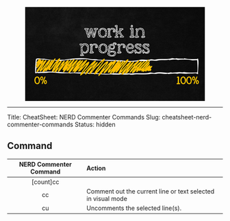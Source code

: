 <!--
Maintainer:   jeffskinnerbox@yahoo.com / www.jeffskinnerbox.me
Version:      0.0.0
-->


<div align="center">
<img src="https://raw.githubusercontent.com/jeffskinnerbox/blog/main/content/images/banners-bkgrds/work-in-progress.jpg" title="These materials require additional work and are not ready for general use." align="center" width=420px height=219px>
</div>


-----



Title: CheatSheet: NERD Commenter Commands
Slug: cheatsheet-nerd-commenter-commands
Status: hidden

## Command

| NERD Commenter Command | Action |
|:----:|:------|
| [count]<leader>cc | |
| <leader>cc | Comment out the current line or text selected in visual mode |
| <leader>cu | Uncomments the selected line(s). |
